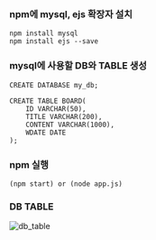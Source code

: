 
### npm에 mysql, ejs 확장자 설치
```
npm install mysql
npm install ejs --save
```

### mysql에 사용할 DB와 TABLE 생성
```
CREATE DATABASE my_db;

CREATE TABLE BOARD(
    ID VARCHAR(50),
    TITLE VARCHAR(200),
    CONTENT VARCHAR(1000),
    WDATE DATE
);
```

### npm 실행 
```
(npm start) or (node app.js) 
```
### DB TABLE
![db_table](https://user-images.githubusercontent.com/55631147/99897645-81faef00-2cde-11eb-9272-76da7bf1138b.PNG)

